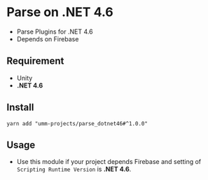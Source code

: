 # Parse on .NET 4.6

* Parse Plugins for .NET 4.6
* Depends on Firebase

## Requirement

* Unity
* **.NET 4.6**

## Install

```shell
yarn add "umm-projects/parse_dotnet46#^1.0.0"
```

## Usage

* Use this module if your project depends Firebase and setting of `Scripting Runtime Version` is **.NET 4.6**.
